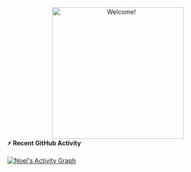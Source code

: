 <div align="center" width="50">

<img src="https://i.imgur.com/dTYwdG1.gif" alt="Welcome!" width="300"/>

</div>
 
 
 <summary><b>⚡ Recent GitHub Activity</b></summary>
  <br/>
   <a href="https://github.com/noelsj007"><img alt="Noel's Activity Graph" src="https://activity-graph.herokuapp.com/graph?username=noelsj007&custom_title=Noel's%20Contribution%20Graph&theme=react-dark" /></a>
  <br/>


<br/>
